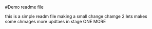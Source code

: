 #Demo readme file

this is a simple readm file
making  a small change
chamge 2
lets makes some chmages
more updtaes in stage
ONE MORE

